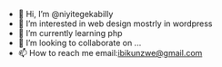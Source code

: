 - 👋 Hi, I’m @niyitegekabilly
- 👀 I’m interested in web design mostrly in wordpress
- 🌱 I’m currently learning php
- 💞️ I’m looking to collaborate on ...
- 📫 How to reach me email:ibikunzwe@gmail.com

<!---
niyitegekabilly/niyitegekabilly is a ✨ special ✨ repository because its `README.md` (this file) appears on your GitHub profile.
You can click the Preview link to take a look at your changes.
--->
